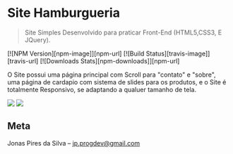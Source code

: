 # Site Hamburgueria
> Site Simples Desenvolvido para praticar Front-End (HTML5,CSS3, E JQuery).

[![NPM Version][npm-image]][npm-url]
[![Build Status][travis-image]][travis-url]
[![Downloads Stats][npm-downloads]][npm-url]

O Site possui uma página principal com Scroll para "contato" e "sobre", 
uma página de cardapio com sistema de slides para os produtos, e o Site 
é totalmente Responsivo, se adaptando a qualuer tamanho de tela.

![](../home.jpg)
![](../cardapio.png)


## Meta

Jonas Pires da Silva – jp.progdev@gmail.com
